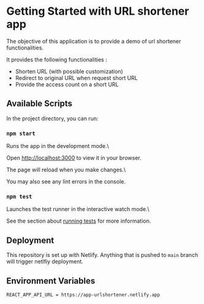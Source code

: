 
# Getting Started with URL shortener app

  
The objective of this application is to provide a demo of url shortener functionalities.

It provides the following functionalities :

-   Shorten URL (with possible customization)
-   Redirect to original URL when request short URL
-   Provide the access count on a short URL

  

## Available Scripts

  

In the project directory, you can run:

  

### `npm start`

  

Runs the app in the development mode.\

Open [http://localhost:3000](http://localhost:3000) to view it in your browser.

  

The page will reload when you make changes.\

You may also see any lint errors in the console.

  

### `npm test`

  

Launches the test runner in the interactive watch mode.\

See the section about [running tests](https://facebook.github.io/create-react-app/docs/running-tests) for more information.

## Deployment

  

This repository is set up with Netlify. Anything that is pushed to ``main`` branch will trigger netlfiy deployment.

## Environment Variables
``REACT_APP_API_URL = https://app-urlshortener.netlify.app``